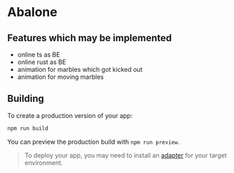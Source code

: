 # Abalone

## Features which may be implemented
- online ts as BE
- online rust as BE
- animation for marbles which got kicked out
- animation for moving marbles

## Building

To create a production version of your app:

```bash
npm run build
```

You can preview the production build with `npm run preview`.

> To deploy your app, you may need to install an [adapter](https://kit.svelte.dev/docs/adapters) for your target environment.
